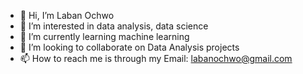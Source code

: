 - 👋 Hi, I’m Laban Ochwo
- 👀 I’m interested in data analysis, data science
- 🌱 I’m currently learning  machine learning
- 💞️ I’m looking to collaborate on Data Analysis projects
- 📫 How to reach me is through my Email: labanochwo@gmail.com

<!---
saI-Lol/saI-Lol is a ✨ special ✨ repository because its `README.md` (this file) appears on your GitHub profile.
You can click the Preview link to take a look at your changes.
--->
